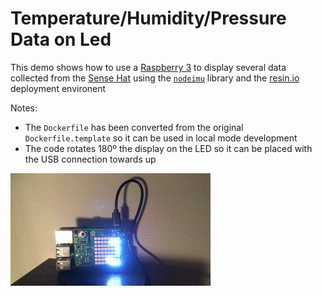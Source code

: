#  Temperature/Humidity/Pressure Data on Led

This demo shows how to use a [Raspberry 3](https://www.raspberrypi.org/products/raspberry-pi-3-model-b/) to display several data collected from the [Sense Hat](https://projects.raspberrypi.org/en/projects/getting-started-with-the-sense-hat/8) using the [`nodeimu`](https://github.com/rupnikj/nodeimu) library and the [resin.io](https://resin.io/) deployment environent

Notes: 
- The `Dockerfile` has been converted from the original `Dockerfile.template` so it can be used in local mode development
- The code rotates 180º the display on the LED so it can be placed with the USB connection towards up 

![led display](./assets/IMG_5840.gif)